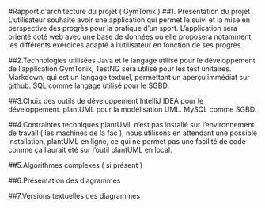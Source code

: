 #Rapport d'architecture du projet ( GymTonik )
##1. Présentation du projet
L’utilisateur souhaite avoir une application qui permet le suivi et la mise en perspective des progrès pour la pratique d’un sport.
L’application sera orienté coté web avec une base de données où elle proposera notamment les différents exercices adapté à l’utilisateur en fonction de ses progrès.

##2.Technologies utilisées
Java et le langage utilisé pour le développement de l’application GymTonik, TestNG sera utilisé pour les test unitaires.
Markdown, qui est un langage textuel, permettant un aperçu immédiat sur github.
SQL comme langage utilisé pour le SGBD.


##3.Choix des outils de développement
IntelliJ IDEA pour le développement.
plantUML pour la modélisation UML.
MySQL comme SGBD.


##4.Contraintes techniques
plantUML n’est pas installé sur l’environnement de travail ( les machines de la fac ), nous utilisons en attendant une possible installation, plantUML en ligne, ce qui ne permet pas une facilité de code comme ça l’aurait été sur l’outil plantUML en local.

##5.Algorithmes complexes ( si présent )

##6.Présentation des diagrammes

##7.Versions textuelles des diagrammes



